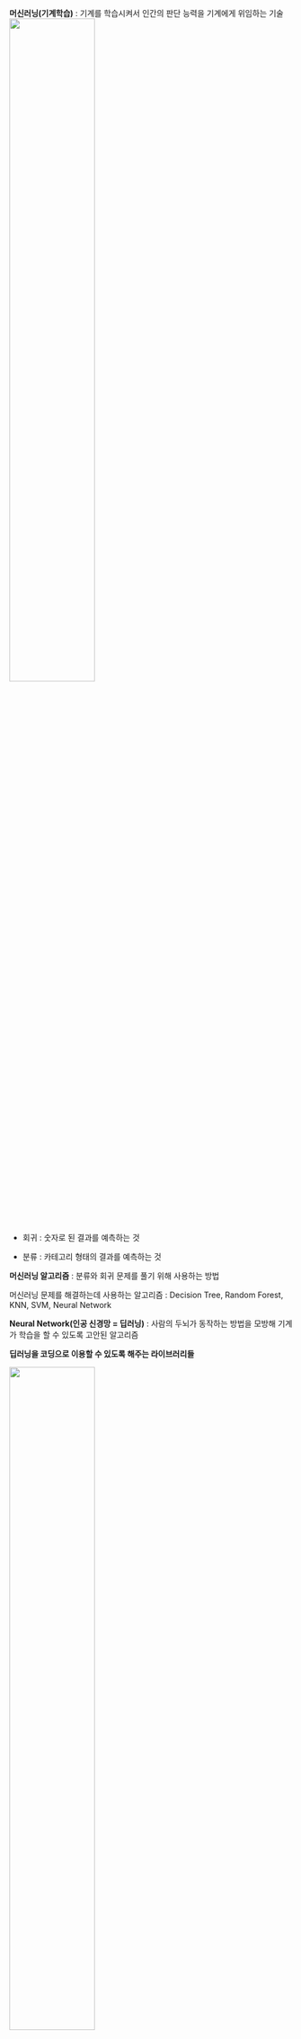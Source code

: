 **머신러닝(기계학습)** : 기계를 학습시켜서 인간의 판단 능력을 기계에게 위임하는 기술
<img src = "https://user-images.githubusercontent.com/59350891/103688061-9c5e0300-4fd4-11eb-8d80-cb25cafd4555.png" width = 55%>

- 회귀 : 숫자로 된 결과를 예측하는 것

- 분류 : 카테고리 형태의 결과를 예측하는 것

**머신러닝 알고리즘** : 분류와 회귀 문제를 풀기 위해 사용하는 방법

머신러닝 문제를 해결하는데 사용하는 알고리즘 : Decision Tree, Random Forest, KNN, SVM, Neural Network

**Neural Network(인공 신경망 = 딥러닝)** : 사람의 두뇌가 동작하는 방법을 모방해 기계가 학습을 할 수 있도록 고안된 알고리즘

**딥러닝을 코딩으로 이용할 수 있도록 해주는 라이브러리들** 

<img src = "https://user-images.githubusercontent.com/59350891/103688685-800e9600-4fd5-11eb-84b1-b7ac0fc6958d.png" width = 55%>



